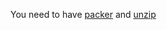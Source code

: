 You need to have [packer](https://github.com/wbthomason/packer.nvim) and [unzip](https://archlinux.org/packages/extra/x86_64/unzip/)
